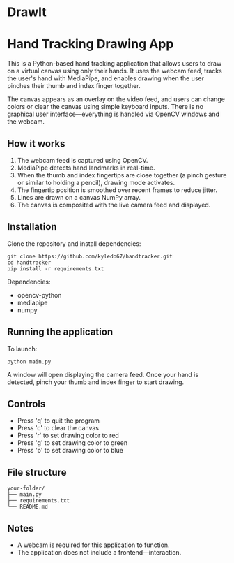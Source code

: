 # DrawIt

# Hand Tracking Drawing App

This is a Python-based hand tracking application that allows users to draw on a virtual canvas using only their hands. It uses the webcam feed, tracks the user's hand with MediaPipe, and enables drawing when the user pinches their thumb and index finger together.

The canvas appears as an overlay on the video feed, and users can change colors or clear the canvas using simple keyboard inputs. There is no graphical user interface—everything is handled via OpenCV windows and the webcam.

## How it works

1. The webcam feed is captured using OpenCV.
2. MediaPipe detects hand landmarks in real-time.
3. When the thumb and index fingertips are close together (a pinch gesture or similar to holding a pencil), drawing mode activates.
4. The fingertip position is smoothed over recent frames to reduce jitter.
5. Lines are drawn on a canvas NumPy array.
6. The canvas is composited with the live camera feed and displayed.

## Installation

Clone the repository and install dependencies:

    git clone https://github.com/kyledo67/handtracker.git
    cd handtracker
    pip install -r requirements.txt

Dependencies:

- opencv-python
- mediapipe
- numpy

## Running the application

To launch:

    python main.py

A window will open displaying the camera feed. Once your hand is detected, pinch your thumb and index finger to start drawing.

## Controls

- Press 'q' to quit the program
- Press 'c' to clear the canvas
- Press 'r' to set drawing color to red
- Press 'g' to set drawing color to green
- Press 'b' to set drawing color to blue

## File structure

    your-folder/
    ├── main.py
    ├── requirements.txt
    └── README.md

## Notes

- A webcam is required for this application to function.
- The application does not include a frontend—interaction.
